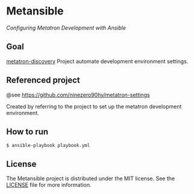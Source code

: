 # Metansible
*Configuring Metatron Development with Ansible*


## Goal

[metatron-discovery](https://github.com/metatron-app/metatron-discovery) Project automate development environment settings.


## Referenced project

@see https://github.com/ninezero90hy/metatron-settings

Created by referring to the project to set up the metatron development environment.


## How to run

```shell
$ ansible-playbook playbook.yml
```

## License
The Metansible project is distributed under the MIT license. See the [LICENSE](LICENSE) file for more information.

